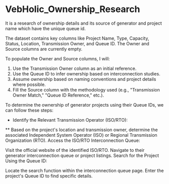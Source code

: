 # VebHolic_Ownership_Research
It is a research of ownership details and its source of generator and project name which have the unique queue id.

The dataset contains key columns like Project Name, Type, Capacity, Status, Location, Transmission Owner, and Queue ID. The Owner and Source columns are currently empty.

To populate the Owner and Source columns, I will:

1. Use the Transmission Owner column as an initial reference.
2. Use the Queue ID to infer ownership based on interconnection studies.
3. Assume ownership based on naming conventions and project details where possible.
4. Fill the Source column with the methodology used (e.g., "Transmission Owner Match," "Queue ID Reference," etc.).

To determine the ownership of generator projects using their Queue IDs, we can follow these steps:

* Identify the Relevant Transmission Operator (ISO/RTO):

** Based on the project's location and transmission owner, determine the associated Independent System Operator (ISO) or Regional Transmission Organization (RTO).
Access the ISO/RTO Interconnection Queue:

Visit the official website of the identified ISO/RTO.
Navigate to their generator interconnection queue or project listings.
Search for the Project Using the Queue ID:

Locate the search function within the interconnection queue page.
Enter the project's Queue ID to find specific details.
